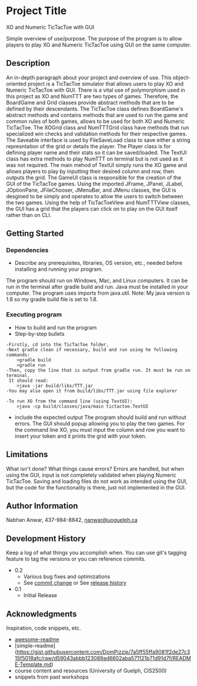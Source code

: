 # Project Title
XO and Numeric TicTacToe with GUI

Simple overview of use/purpose.
The purpose of the program is to allow players to play XO and Numeric TicTacToe using GUI on the same computer.

## Description

An in-depth paragraph about your project and overview of use.
This object-oriented project is a TicTacToe simulator that allows users to play XO and Numeric TicTacToe with GUI. There is a vital use of polymorphism used in this project as XO and NumTTT are two types of games. Therefore, the BoardGame and Grid classes provide abstract methods that are to be defined by their descendants. The TicTacToe class defines BoardGame's abstract methods and contains methods that are used to run the game and common rules of both games, allows to be used for both XO and Numeric TicTacToe. The XOGrid class and NumTTTGrid class have methods that run specialized win checks and validation methods for their respective games. The Saveable interface is used by FileSaveLoad class to save either a string represntation of the grid or details the player. The Player class is for defining player name and their stats so it can be saved/loaded. The TextUI class has extra methods to play NumTTT on terminal but is not used as it was not required. The main mehod of TextUI simply runs the XO game and allows players to play by inputting their desired column and row, then outputs the grid. The GameUI class is responsible for the creation of the GUI of the TicTacToe games. Using the imported JFrame, JPanel, JLabel, JOptionPane, JFileChooser, JMenuBar, and JMenu classes, the GUI is desgined to be simply and operates to allow the users to switch between the two games. Using the help of TicTacToeView and NumTTTView classes, the GUI has a grid that the players can click on to play on the GUI itself rather than on CLI.

## Getting Started

### Dependencies

* Describe any prerequisites, libraries, OS version, etc., needed before installing and running your program.

The program should run on Windows, Mac, and Linux computers. It can be run in the terminal after gradle build and run. Java must be installed in your computer. The program uses imports from java.util. Note: My java version is 1.8 so my gradle build file is set to 1.8. 

### Executing program

* How to build and run the program
* Step-by-step bullets
```
-Firstly, cd into the TicTacToe folder, 
-Next gradle clean if necessary, build and run using he following commands:
    >gradle build
    >gradle run
-Then, copy the line that is output from gradle run. It must be run on terminal.
 It should read:
    >java -jar build/libs/TTT.jar
-You may also open it from build/libs/TTT.jar using file explorer

-To run XO from the command line (using TextUI):
    >java -cp build/classes/java/main tictactoe.TextUI
```
* include the expected output
The program should build and run without errors. The GUI should popup allowing you to play the two games. For the command line XO, you must input the column and row you want to insert your token and it prints the grid with your token.

## Limitations

What isn't done? What things cause errors?
Errors are handled, but when using the GUI, input is not completely validated when playing Numeric TicTacToe. Saving and loading files do not work as intended using the GUI, but the code for the functionality is there, just not implemented in the GUI.

## Author Information

Nabhan Anwar, 437-984-8842, nanwar@uoguelph.ca

## Development History

Keep a log of what things you accomplish when.  You can use git's tagging feature to tag the versions or you can reference commits.

* 0.2
    * Various bug fixes and optimizations
    * See [commit change]() or See [release history]()
* 0.1
    * Initial Release

## Acknowledgments

Inspiration, code snippets, etc.
* [awesome-readme](https://github.com/matiassingers/awesome-readme)
* [simple-readme] (https://gist.githubusercontent.com/DomPizzie/7a5ff55ffa9081f2de27c315f5018afc/raw/d59043abbb123089ad6602aba571121b71d91d7f/README-Template.md)
* course content and resources (University of Guelph, CIS2500)
* snippets from past workshops


